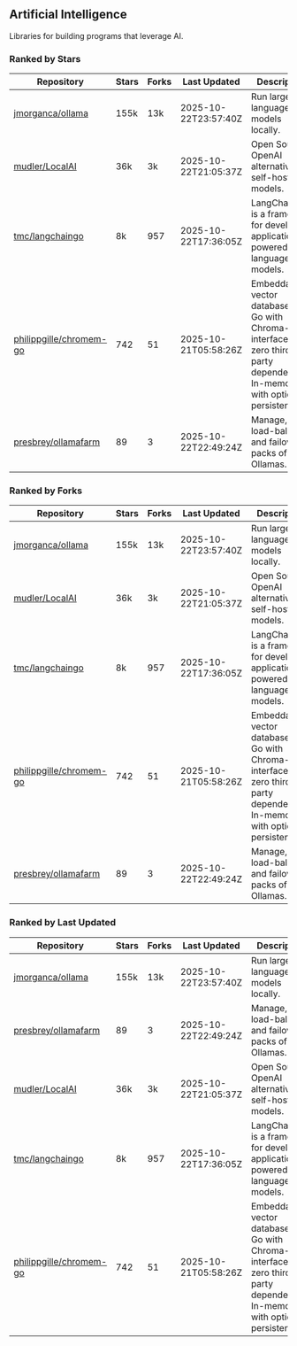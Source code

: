 ## Artificial Intelligence

Libraries for building programs that leverage AI.

### Ranked by Stars

| Repository | Stars | Forks | Last Updated | Description | 
|------------|-------|-------|--------------|-------------|
| [jmorganca/ollama](https://github.com/jmorganca/ollama) | 155k | 13k | 2025-10-22T23:57:40Z |  Run large language models locally. |
| [mudler/LocalAI](https://github.com/mudler/LocalAI) | 36k | 3k | 2025-10-22T21:05:37Z |  Open Source OpenAI alternative, self-host AI models. |
| [tmc/langchaingo](https://github.com/tmc/langchaingo) | 8k | 957 | 2025-10-22T17:36:05Z |  LangChainGo is a framework for developing applications powered by language models. |
| [philippgille/chromem-go](https://github.com/philippgille/chromem-go) | 742 | 51 | 2025-10-21T05:58:26Z |  Embeddable vector database for Go with Chroma-like interface and zero third-party dependencies. In-memory with optional persistence. |
| [presbrey/ollamafarm](https://github.com/presbrey/ollamafarm) | 89 | 3 | 2025-10-22T22:49:24Z |  Manage, load-balance, and failover packs of Ollamas. |

### Ranked by Forks

| Repository | Stars | Forks | Last Updated | Description | 
|------------|-------|-------|--------------|-------------|
| [jmorganca/ollama](https://github.com/jmorganca/ollama) | 155k | 13k | 2025-10-22T23:57:40Z |  Run large language models locally. |
| [mudler/LocalAI](https://github.com/mudler/LocalAI) | 36k | 3k | 2025-10-22T21:05:37Z |  Open Source OpenAI alternative, self-host AI models. |
| [tmc/langchaingo](https://github.com/tmc/langchaingo) | 8k | 957 | 2025-10-22T17:36:05Z |  LangChainGo is a framework for developing applications powered by language models. |
| [philippgille/chromem-go](https://github.com/philippgille/chromem-go) | 742 | 51 | 2025-10-21T05:58:26Z |  Embeddable vector database for Go with Chroma-like interface and zero third-party dependencies. In-memory with optional persistence. |
| [presbrey/ollamafarm](https://github.com/presbrey/ollamafarm) | 89 | 3 | 2025-10-22T22:49:24Z |  Manage, load-balance, and failover packs of Ollamas. |

### Ranked by Last Updated

| Repository | Stars | Forks | Last Updated | Description | 
|------------|-------|-------|--------------|-------------|
| [jmorganca/ollama](https://github.com/jmorganca/ollama) | 155k | 13k | 2025-10-22T23:57:40Z |  Run large language models locally. |
| [presbrey/ollamafarm](https://github.com/presbrey/ollamafarm) | 89 | 3 | 2025-10-22T22:49:24Z |  Manage, load-balance, and failover packs of Ollamas. |
| [mudler/LocalAI](https://github.com/mudler/LocalAI) | 36k | 3k | 2025-10-22T21:05:37Z |  Open Source OpenAI alternative, self-host AI models. |
| [tmc/langchaingo](https://github.com/tmc/langchaingo) | 8k | 957 | 2025-10-22T17:36:05Z |  LangChainGo is a framework for developing applications powered by language models. |
| [philippgille/chromem-go](https://github.com/philippgille/chromem-go) | 742 | 51 | 2025-10-21T05:58:26Z |  Embeddable vector database for Go with Chroma-like interface and zero third-party dependencies. In-memory with optional persistence. |

